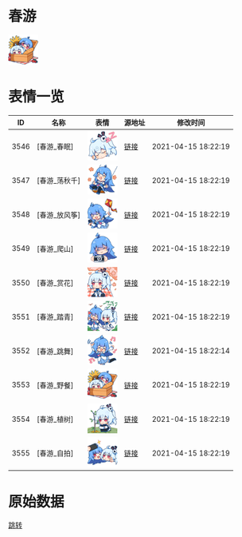 # 春游

<img src="./cover.png" height="60" alt="cover" />

# 表情一览

|ID|名称|表情|源地址|修改时间|
|----|----|----|----|----|
|3546|[春游_春眠]|<img src="./pic/003546_%5B春游_春眠%5D.png" height="60" alt="春眠"/>|[链接](http://i0.hdslb.com/bfs/emote/43e6907ccb9fb78595352344b9741e2db17faebd.png)|2021-04-15 18:22:19|
|3547|[春游_荡秋千]|<img src="./pic/003547_%5B春游_荡秋千%5D.png" height="60" alt="荡秋千"/>|[链接](http://i0.hdslb.com/bfs/emote/5c21c541985f58ade1d88e6461807dcd369f92a0.png)|2021-04-15 18:22:19|
|3548|[春游_放风筝]|<img src="./pic/003548_%5B春游_放风筝%5D.png" height="60" alt="放风筝"/>|[链接](http://i0.hdslb.com/bfs/emote/07dad7327bf458d6246dddc53d4a76477c458389.png)|2021-04-15 18:22:19|
|3549|[春游_爬山]|<img src="./pic/003549_%5B春游_爬山%5D.png" height="60" alt="爬山"/>|[链接](http://i0.hdslb.com/bfs/emote/b7628aea6b024fa0284014da632f6e238ed1504e.png)|2021-04-15 18:22:19|
|3550|[春游_赏花]|<img src="./pic/003550_%5B春游_赏花%5D.png" height="60" alt="赏花"/>|[链接](http://i0.hdslb.com/bfs/emote/d54f6fc314a3e871bb5e4796ddee8f106d9896b2.png)|2021-04-15 18:22:19|
|3551|[春游_踏青]|<img src="./pic/003551_%5B春游_踏青%5D.png" height="60" alt="踏青"/>|[链接](http://i0.hdslb.com/bfs/emote/f064ef5ad096f979a037e97b4fcb1bac8fe9d02b.png)|2021-04-15 18:22:19|
|3552|[春游_跳舞]|<img src="./pic/003552_%5B春游_跳舞%5D.png" height="60" alt="跳舞"/>|[链接](http://i0.hdslb.com/bfs/emote/0135670ee26f47a579b2b199639cc092184abc33.png)|2021-04-15 18:22:14|
|3553|[春游_野餐]|<img src="./pic/003553_%5B春游_野餐%5D.png" height="60" alt="野餐"/>|[链接](http://i0.hdslb.com/bfs/emote/af42cde4c6f72b2ae38c29bdddee25eca915079a.png)|2021-04-15 18:22:19|
|3554|[春游_植树]|<img src="./pic/003554_%5B春游_植树%5D.png" height="60" alt="植树"/>|[链接](http://i0.hdslb.com/bfs/emote/c3b4253a4af9fa83103baa7551699dfe5bc08975.png)|2021-04-15 18:22:19|
|3555|[春游_自拍]|<img src="./pic/003555_%5B春游_自拍%5D.png" height="60" alt="自拍"/>|[链接](http://i0.hdslb.com/bfs/emote/1f25bb0cd583764ac87ecc4bb27607ae88a8546d.png)|2021-04-15 18:22:19|

# 原始数据

[跳转](./raw.json)

